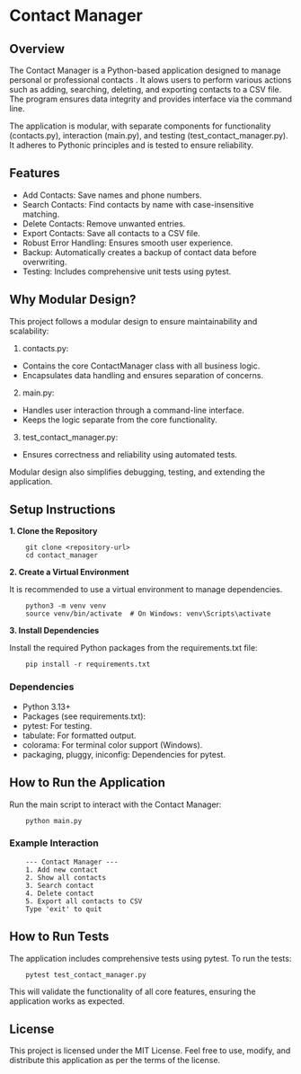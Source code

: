 # Contact Manager

## Overview

The Contact Manager is a Python-based application designed to manage personal or professional contacts . It alows users to perform various actions such as adding, searching, deleting, and exporting contacts to a CSV file. The program ensures data integrity and provides interface via the command line.

The application is modular, with separate components for functionality (contacts.py), interaction (main.py), and testing (test_contact_manager.py). It adheres to Pythonic principles and is tested to ensure reliability.

## Features

 - Add Contacts: Save names and phone numbers.
 - Search Contacts: Find contacts by name with case-insensitive matching.
 - Delete Contacts: Remove unwanted entries.
 - Export Contacts: Save all contacts to a CSV file.
 - Robust Error Handling: Ensures smooth user experience.
 - Backup: Automatically creates a backup of contact data before overwriting.
 - Testing: Includes comprehensive unit tests using pytest.

## Why Modular Design?

This project follows a modular design to ensure maintainability and scalability:

1. contacts.py:
 - Contains the core ContactManager class with all business logic.
 - Encapsulates data handling and ensures separation of concerns.
2. main.py:
 - Handles user interaction through a command-line interface.
 - Keeps the logic separate from the core functionality.
3. test_contact_manager.py:
 - Ensures correctness and reliability using automated tests.

Modular design also simplifies debugging, testing, and extending the application.

## Setup Instructions

**1. Clone the Repository**

        git clone <repository-url>
        cd contact_manager

**2. Create a Virtual Environment**

It is recommended to use a virtual environment to manage dependencies.

        python3 -m venv venv
        source venv/bin/activate  # On Windows: venv\Scripts\activate

**3. Install Dependencies**

Install the required Python packages from the requirements.txt file:

        pip install -r requirements.txt

### Dependencies

 - Python 3.13+
 - Packages (see requirements.txt):
 - pytest: For testing.
 - tabulate: For formatted output.
 - colorama: For terminal color support (Windows).
 - packaging, pluggy, iniconfig: Dependencies for pytest.

## How to Run the Application

Run the main script to interact with the Contact Manager:

        python main.py

### Example Interaction

        --- Contact Manager ---
        1. Add new contact
        2. Show all contacts
        3. Search contact
        4. Delete contact
        5. Export all contacts to CSV
        Type 'exit' to quit

## How to Run Tests

The application includes comprehensive tests using pytest. To run the tests:

        pytest test_contact_manager.py

This will validate the functionality of all core features, ensuring the application works as expected.

## License

This project is licensed under the MIT License. Feel free to use, modify, and distribute this application as per the terms of the license.